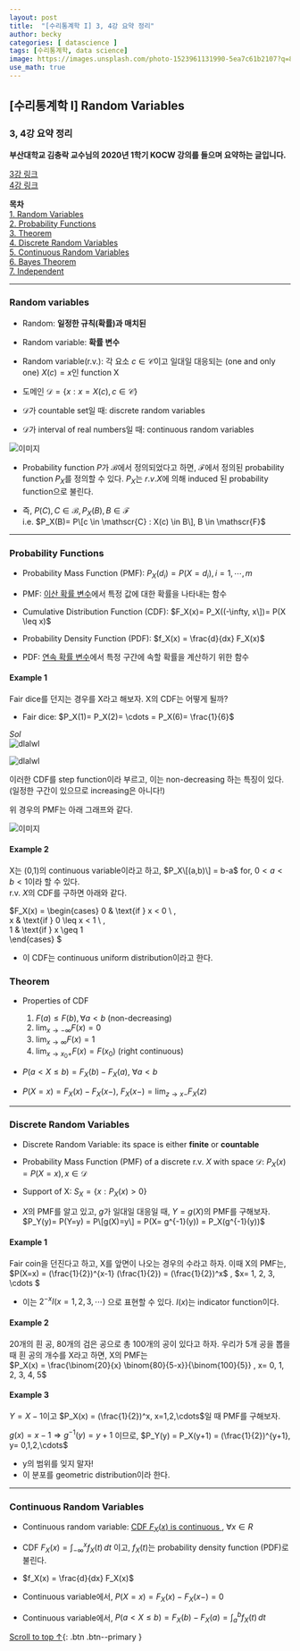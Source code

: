 ```yaml
---
layout: post
title:  "[수리통계학 I] 3, 4강 요약 정리"
author: becky
categories: [ datascience ]
tags: [수리통계학, data science]
image: https://images.unsplash.com/photo-1523961131990-5ea7c61b2107?q=80&w=1974&auto=format&fit=crop&ixlib=rb-4.0.3&ixid=M3wxMjA3fDB8MHxwaG90by1wYWdlfHx8fGVufDB8fHx8fA%3D%3D
use_math: true
---
```


## [수리통계학 I] Random Variables  
### 3, 4강 요약 정리  

**부산대학교 김충락 교수님의 2020년 1학기 KOCW 강의를 들으며 요약하는 글입니다.**  

[3강 링크](http://www.kocw.net/home/enrolment/enrolmentView.do?cid=7c789810ade43386&lid=0eb108cf6ad31136)  
[4강 링크](http://www.kocw.net/home/enrolment/enrolmentView.do?cid=7c789810ade43386&lid=8aec1210d15581cd)  


**목차**  
[1. Random Variables](#ramdon-variables)  
[2. Probability Functions](#probability-functions)  
[3. Theorem](#Theorem)  
[4. Discrete Random Variables](#discrete-random-variables)  
[5. Continuous Random Variables](#continuous-random-variables)  
[6. Bayes Theorem](#bayes-theorem)  
[7. Independent](#independent)  

---  

### Random variables  

* Random: **일정한 규칙(확률)과 매치된**  
* Random variable: **확률 변수**  


* Random variable(r.v.): 각 요소 $c \in \mathscr{C}$이고 일대일 대응되는 (one and only one) $X(c)= x$인 function X  
* 도메인 $\mathscr{D} = \lbrace x: x= X(c), c \in \mathscr{C} \rbrace$  

* $\mathscr{D}$가 countable set일 때: discrete random variables  
* $\mathscr{D}$가 interval of real numbers일 때: continuous random variables  


![이미지](https://i.imgur.com/izXqMaM.jpeg)  

* Probability function $P$가 $\mathscr{B}$에서 정의되었다고 하면, $\mathscr{F}$에서 정의된 probability function $P_X$를 정의할 수 있다. $P_X$는 $r.v. X$에 의해 induced 된 probability function으로 불린다.  

* 즉, $P(C), C \in \mathscr{B}, P_X(B), B \in \mathscr{F}$  
   i.e. $P_X(B)= P\[c \in \mathscr{C} : X(c) \in B\], B \in \mathscr{F}$  
   
   
---  

### Probability Functions  
* Probability Mass Function (PMF): $P_X(d_i) = P(X= d_i), i=1, \cdots, m$  
* PMF: <u>이산 확률 변수</u>에서 특정 값에 대한 확률을 나타내는 함수  

* Cumulative Distribution Function (CDF): $F_X(x)= P_X((-\infty, x\])= P(X \leq x)$  

* Probability Density Function (PDF): $f_X(x) = \frac{d}{dx} F_X(x)$  
* PDF: <u>연속 확률 변수</u>에서 특정 구간에 속할 확률을 계산하기 위한 함수  


#### Example 1  

Fair dice를 던지는 경우를 X라고 해보자. X의 CDF는 어떻게 될까?   
* Fair dice: $P_X(1)= P_X(2)= \cdots = P_X(6)= \frac{1}{6}$  

$\textit{Sol}$  
![dlalwl](https://i.imgur.com/NxGugvt.jpeg)  

![dlalwl](https://i.imgur.com/7tdiBI6.jpeg)  

이러한 CDF를 step function이라 부르고, 이는 non-decreasing 하는 특징이 있다. (일정한 구간이 있으므로 increasing은 아니다!)  


위 경우의 PMF는 아래 그래프와 같다.  

![이미지](https://i.imgur.com/NME75wE.jpeg)  


#### Example 2  

X는 (0,1)의 continuous variable이라고 하고, $P_X\[(a,b)\] = b-a$  for, $0 < a < b < 1$이라 할 수 있다.  
r.v. $X$의 CDF를 구하면 아래와 같다.

$F_X(x) = \begin{cases}
0 & \text{if } x < 0 \\ ,  
x & \text{if } 0 \leq x < 1 \\  ,  
1 & \text{if } x \geq 1  
\end{cases} $  

* 이 CDF는 continuous uniform distribution이라고 한다.  


### Theorem  

* Properties of CDF  
  1. $F(a) \leq F(b), \forall a < b$ (non-decreasing)  
  2. $\lim_{x\to-\infty} F(x) = 0$  
  3. $\lim_{x\to\infty} F(x) = 1$  
  4. $\lim_{x \to x_0+} F(x) = F(x_0)$ (right continuous)  

* $P(a < X \leq b)= F_X(b) - F_X(a)$, $\forall a < b$  

* $P(X= x) = F_X(x) - F_X(x-)$, $F_X(x-) = \lim_{z\to x-} F_X(z)$  


---   

### Discrete Random Variables  

* Discrete Random Variable: its space is either **finite** or **countable**  

* Probability Mass Function (PMF) of a discrete r.v. $X$ with space $\mathscr{D}$: $P_X(x)= P(X=x), x \in \mathscr{D}$  

* Support of X: $S_X= \lbrace x: P_X(x) > 0 \rbrace$  


* $X$의 PMF를 알고 있고, $g$가 일대일 대응일 때, $Y= g(X)$의 PMF를 구해보자.  
$P_Y(y)= P(Y=y) = P\[g(X)=y\] = P(X= g^{-1}(y)) = P_X(g^{-1}(y))$  



#### Example 1  

Fair coin을 던진다고 하고, X를 앞면이 나오는 경우의 수라고 하자. 이때 X의 PMF는,  
$P(X=x) = (\frac{1}{2})^{x-1} (\frac{1}{2}) = (\frac{1}{2})^x$ , $x= 1, 2, 3, \cdots $  

+ 이는 $2^{-x} I(x=1, 2, 3, \cdots)$ 으로 표현할 수 있다. $I(x)$는 indicator function이다.  


#### Example 2  

20개의 흰 공, 80개의 검은 공으로 총 100개의 공이 있다고 하자. 우리가 5개 공을 뽑을 때 흰 공의 개수를 X라고 하면, X의 PMF는  
$P_X(x) = \frac{\binom{20}{x} \binom{80}{5-x}}{\binom{100}{5}} , x= 0, 1, 2, 3, 4, 5$  


#### Example 3  

$Y= X-1$이고 $P_X(x) = (\frac{1}{2})^x, x=1,2,\cdots$일 때 PMF를 구해보자.  

$g(x)= x-1 \Rightarrow g^{-1}(y) = y+1$ 이므로, $P_Y(y) = P_X(y+1) = (\frac{1}{2})^{y+1}, y= 0,1,2,\cdots$  

* y의 범위를 잊지 말자!  
* 이 분포를 geometric distribution이라 한다.  


---  

### Continuous Random Variables  

* Continuous random variable: <u> CDF $F_X(x)$ is continuous </u>, $\forall x \in R$  

* CDF $F_X(x)= \int_{-\infty}^{x} f_X(t) \, dt$ 이고, $f_X(t)$는 probability density function (PDF)로 불린다.  

* $f_X(x) = \frac{d}{dx} F_X(x)$  

* Continuous variable에서, $P(X=x) = F_X(x) - F_X(x-) = 0$  
* Continuous variable에서, $P(a < X \leq b) = F_X(b) - F_X(a) = \int_{a}^{b} f_X(t) \, dt$  








[Scroll to top ↑](#){: .btn .btn--primary }  

